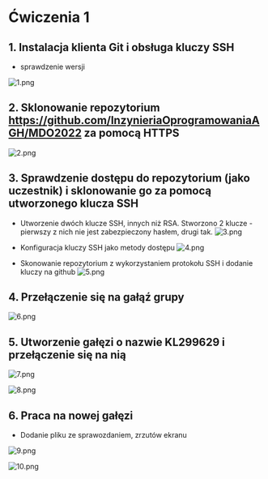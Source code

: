 # Ćwiczenia 1

## 1. Instalacja klienta Git i obsługa kluczy SSH

- sprawdzenie wersji 

![1.png](/1.png)

## 2. Sklonowanie repozytorium https://github.com/InzynieriaOprogramowaniaAGH/MDO2022 za pomocą HTTPS

![2.png](/2.png)


## 3. Sprawdzenie dostępu do repozytorium (jako uczestnik) i sklonowanie go za pomocą utworzonego klucza SSH

- Utworzenie dwóch klucze SSH, innych niż RSA.
Stworzono 2 klucze - pierwszy z nich nie jest zabezpieczony hasłem, drugi tak.
![3.png](/3.png)

- Konfiguracja kluczy SSH jako metody dostępu
![4.png](/4.png)

- Skonowanie repozytorium z wykorzystaniem protokołu SSH i dodanie kluczy na github
![5.png](/5.png)


## 4. Przełączenie się na gałąź grupy

![6.png](/6.png)

## 5. Utworzenie gałęzi o nazwie  KL299629 i przełączenie się na nią

![7.png](/7.png)

![8.png](/8.png)

## 6. Praca na nowej gałęzi
- Dodanie pliku ze sprawozdaniem, zrzutów ekranu


![9.png](/9.png)

![10.png](/10.png)


